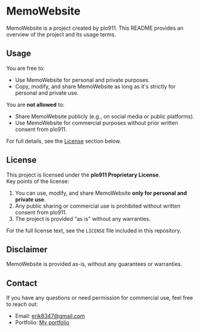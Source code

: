 # MemoWebsite
MemoWebsite is a project created by plo911. This README provides an overview of the project and its usage terms.

## Usage
You are free to:
- Use MemoWebsite for personal and private purposes.
- Copy, modify, and share MemoWebsite as long as it's strictly for personal and private use.

You are **not allowed** to:
- Share MemoWebsite publicly (e.g., on social media or public platforms).
- Use MemoWebsite for commercial purposes without prior written consent from plo911.

For full details, see the [License](#license) section below.

## License
This project is licensed under the **plo911 Proprietary License**.  
Key points of the license:
1. You can use, modify, and share MemoWebsite **only for personal and private use**.
2. Any public sharing or commercial use is prohibited without written consent from plo911.
3. The project is provided "as is" without any warranties.

For the full license text, see the `LICENSE` file included in this repository.

## Disclaimer
MemoWebsite is provided as-is, without any guarantees or warranties.

## Contact
If you have any questions or need permission for commercial use, feel free to reach out:
- Email: [erik8347@gmail.com](mailto:erik8347@gmail.com)
- Portfolio: [My portfolio](https://plo911.github.io/MemoWebsite/)

